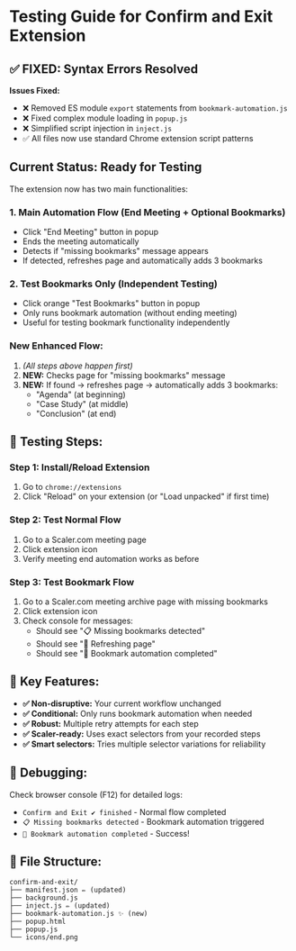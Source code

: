 # Testing Guide for Confirm and Exit Extension

## ✅ FIXED: Syntax Errors Resolved

**Issues Fixed:**
- ❌ Removed ES module `export` statements from `bookmark-automation.js`
- ❌ Fixed complex module loading in `popup.js` 
- ❌ Simplified script injection in `inject.js`
- ✅ All files now use standard Chrome extension script patterns

## Current Status: Ready for Testing

The extension now has two main functionalities:

### 1. **Main Automation Flow** (End Meeting + Optional Bookmarks)
- Click "End Meeting" button in popup
- Ends the meeting automatically
- Detects if "missing bookmarks" message appears
- If detected, refreshes page and automatically adds 3 bookmarks

### 2. **Test Bookmarks Only** (Independent Testing)
- Click orange "Test Bookmarks" button in popup  
- Only runs bookmark automation (without ending meeting)
- Useful for testing bookmark functionality independently

### **New Enhanced Flow:**
1. *(All steps above happen first)*
2. **NEW:** Checks page for "missing bookmarks" message
3. **NEW:** If found → refreshes page → automatically adds 3 bookmarks:
   - "Agenda" (at beginning)
   - "Case Study" (at middle) 
   - "Conclusion" (at end)

## 🧪 **Testing Steps:**

### **Step 1: Install/Reload Extension**
1. Go to `chrome://extensions`
2. Click "Reload" on your extension (or "Load unpacked" if first time)

### **Step 2: Test Normal Flow**
1. Go to a Scaler.com meeting page
2. Click extension icon
3. Verify meeting end automation works as before

### **Step 3: Test Bookmark Flow**
1. Go to a Scaler.com meeting archive page with missing bookmarks
2. Click extension icon
3. Check console for messages:
   - Should see "📋 Missing bookmarks detected"
   - Should see "🔄 Refreshing page"  
   - Should see "🔖 Bookmark automation completed"

## 🎯 **Key Features:**

- **✅ Non-disruptive:** Your current workflow unchanged
- **✅ Conditional:** Only runs bookmark automation when needed
- **✅ Robust:** Multiple retry attempts for each step
- **✅ Scaler-ready:** Uses exact selectors from your recorded steps
- **✅ Smart selectors:** Tries multiple selector variations for reliability

## 🐛 **Debugging:**

Check browser console (F12) for detailed logs:
- `Confirm and Exit ✔ finished` - Normal flow completed
- `📋 Missing bookmarks detected` - Bookmark automation triggered  
- `🔖 Bookmark automation completed` - Success!

## 📁 **File Structure:**
```
confirm-and-exit/
├── manifest.json ✏️ (updated)
├── background.js
├── inject.js ✏️ (updated) 
├── bookmark-automation.js ✨ (new)
├── popup.html
├── popup.js
└── icons/end.png
```

